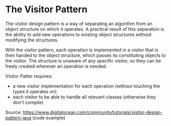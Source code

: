 # The Visitor Pattern

The visitor design pattern is a way of separating an algorithm 
from an object structure on which it operates. 
A practical result of this separation is the ability to add new operations 
to existing object structures without modifying the structures.

With the visitor pattern, each operation is implemented in a visitor that is then handed 
to the object structure, which passes its constituting objects to the visitor. 
The structure is unaware of any specific visitor, so they can be freely created 
wherever an operation is needed.

Visitor Patter requires:

- a new visitor implementation for each operation (without touching the types it operates on)
- each visitor to be able to handle all relevant classes (otherwise they don't compile)

Source: https://www.digitalocean.com/community/tutorials/visitor-design-pattern-java (code example)